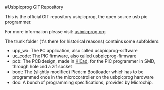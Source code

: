 #Usbpicprog GIT Repository

This is the official GIT repository usbpicprog, the open source usb pic programmer.

For more information please visit: [usbpicprog.org](http://usbpicprog.org)

The trunk folder (it's there for historical reasons) contains some subfolders:

* upp_wx: The PC application, also called usbpicprog-software
* uc_code: The PIC firmware, also called usbpicprog-firmware
* pcb: The PCB design, made in [KiCad](http://www.kicad-pcb.org/), for the PIC programmer in SMD, through hole and a zif socket
* boot: The (slightly modified) Picdem Bootloader which has to be programmed once in the microcontroller on the usbpicprog hardware
* doc: A bunch of programming specifications, provided by Microchip. 

